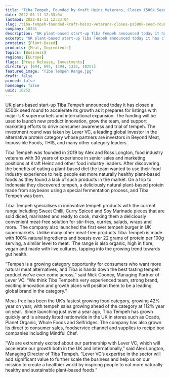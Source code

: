 ```yaml
---
title: "Tiba Tempeh, Founded by Kraft Heinz Veterans, Closes £500k Seed Round to Take Tempeh Mainstream"
date: 2022-01-11 12:33:04
lastmod: 2022-01-11 12:33:04
slug: /tiba-tempeh-founded-kraft-heinz-veterans-closes-ps500k-seed-round-take-tempeh-mainstream
company: 10251
description: "UK plant-based start-up Tiba Tempeh announced today it has closed a £500k seed round to accelerate its growth as it prepares for listings with major UK supermarkets and international expansion. The funding will be used to launch new product innovation, grow the team, and support marketing efforts to drive consumer awareness and trial of tempeh. The investment round was taken by Lever VC, a leading global investor in the alternative protein category whose partners are investors in Beyond Meat, Impossible Foods, THIS, and many other category leaders.  "
excerpt: "UK plant-based start-up Tiba Tempeh announced today it has closed a £500k seed round to accelerate its growth as it prepares for listings with major UK supermarkets and international expansion. The funding will be used to launch new product innovation, grow the team, and support marketing efforts to drive consumer awareness and trial of tempeh. The investment round was taken by Lever VC, a leading global investor in the alternative protein category whose partners are investors in Beyond Meat, Impossible Foods, THIS, and many other category leaders.  "
proteins: [Plant-Based]
products: [Meat, Ingredients]
topics: [Business]
regions: [Europe]
flags: [Press Release, Investments]
directory: [694, 695, 1294, 1332, 10251]
featured_image: "Tiba Tempeh Range.jpg"
draft: false
pinned: false
homepage: false
uuid: 10252
---
```

<p>UK<strong> </strong>plant-based start-up Tiba Tempeh announced today it has closed a £500k seed round to accelerate its growth as it prepares for listings with major UK supermarkets and international expansion. The funding will be used to launch new product innovation, grow the team, and support marketing efforts to drive consumer awareness and trial of tempeh. The investment round was taken by Lever VC, a leading global investor in the alternative protein category whose partners are investors in Beyond Meat, Impossible Foods, THIS, and many other category leaders.  </p>
<p>Tiba Tempeh was founded in 2019 by Alex and Ross Longton, food industry veterans with 30 years of experience in senior sales and marketing positions at Kraft Heinz and other food industry leaders. After discovering the benefits of eating a plant-based diet the team wanted to use their food industry experience to help people eat more naturally healthy plant-based foods as they found a lack of such products in the market. On a trip to Indonesia they discovered tempeh, a deliciously natural plant-based protein made from soybeans using a special fermentation process, and Tiba Tempeh was born.</p>
<p>Tiba Tempeh specialises in innovative tempeh products with the current range including Sweet Chilli, Curry Spiced and Soy Marinade pieces that are sold diced, marinated and ready to cook, making them a deliciously convenient meat-free solution for stir-fries, curries, salads, wraps and more.  The company also launched the first ever tempeh burger in UK supermarkets. Unlike many other meat-free products Tiba Tempeh is made with 100% natural ingredients and boasts over 22 grams of protein per 100g serving, a similar level to meat.  The range is also organic, high in fibre, vegan and made with live cultures, tapping into the growing trend towards gut health.</p>
<p>“Tempeh is a growing category opportunity for consumers who want more natural meat alternatives, and Tiba is hands down the best tasting tempeh product we’ve ever come across,” said Nick Cooney, Managing Partner of Lever VC. “We think Tiba Tempeh’s very experienced team, strong brand, exciting innovation and growth plans will position them to be a leading global brand in the category.” </p>
<p>Meat-free has been the UK’s fastest growing food category, growing 42% year on year, with tempeh sales growing ahead of the category at 112% year on year.  Since launching just over a year ago, Tiba Tempeh has grown quickly and is already listed nationwide in the UK in stores such as Ocado, Planet Organic, Whole Foods and Selfridges. The company has also grown its direct to consumer sales, foodservice channel and supplies to recipe box companies including Mindful Chef.</p>
<p>“We are extremely excited about our partnership with Lever VC, which will accelerate our growth both in the UK and internationally,” said Alex Longton, Managing Director of Tiba Tempeh. “Lever VC’s expertise in the sector will add significant value to further scale the business and help us on our mission to create a healthier world by inspiring people to eat more naturally healthy and sustainable plant-based foods.”</p>
